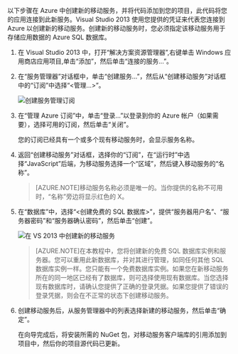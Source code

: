 

以下步骤在 Azure 中创建新的移动服务，并将代码添加到您的项目，此代码将您的应用连接到此新服务。Visual Studio 2013 使用您提供的凭证来代表您连接到 Azure 以创建新的移动服务。创建新的移动服务时，您必须指定该移动服务用于存储应用数据的 Azure SQL 数据库。


1. 在 Visual Studio 2013 中，打开“解决方案资源管理器”,右键单击 Windows 应用商店应用项目,单击“添加”，然后单击“连接的服务...”。  

2. 在“服务管理器”对话框中，单击“创建服务...”，然后从“创建移动服务”对话框中的“订阅”中选择“&lt;管理...&gt;”。

	![创建服务管理订阅](./media/mobile-services-create-new-service-vs2013/mobile-create-service-from-vs2013.png)

3. 在“管理 Azure 订阅”中，单击“登录...”以登录到你的 Azure 帐户（如果需要），选择可用的订阅，然后单击“关闭”。

	您的订阅已经具有一个或多个现有移动服务时，会显示服务名称。

4. 返回“创建移动服务”对话框，选择你的“订阅”，在“运行时”中选择“JavaScript”后端，为移动服务选择一个“区域”，然后键入移动服务的“名称”。

	>[AZURE.NOTE]移动服务名称必须是唯一的。当你提供的名称不可用时，“名称”旁边将显示红色的 X。

5. 在“数据库”中，选择“&lt;创建免费的 SQL 数据库&gt;”，提供“服务器用户名”、“服务器密码”和“服务器确认密码”，然后单击“创建”。

  	![在 VS 2013 中创建新的移动服务](./media/mobile-services-create-new-service-vs2013/mobile-create-service-from-vs2013-2.png)


	> [AZURE.NOTE]在本教程中，您将创建新的免费 SQL 数据库实例和服务器。您可以重用此新数据库，并对其进行管理，如同任何其他 SQL 数据库实例一样。您只能有一个免费数据库实例。如果您在新移动服务所在的同一地区已经有了数据库，则可选择使用现有数据库。当您选择现有数据库时，请确认您提供了正确的登录凭据。如果您提供了错误的登录凭据，则会在不正常的状态下创建移动服务。

6. 创建移动服务后，从服务管理器中的列表选择新建的移动服务，然后单击“确定”。

	在向导完成后，将安装所需的 NuGet 包，对移动服务客户端库的引用添加到项目中，然后你的项目源代码已更新。

<!---HONumber=71-->